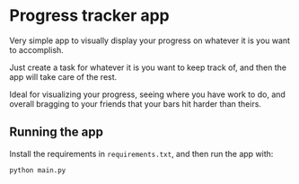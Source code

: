 # Progress tracker app

Very simple app to visually display your progress on whatever it is you want to
accomplish.

Just create a task for whatever it is you want to keep track of, and then the
app will take care of the rest.

Ideal for visualizing your progress, seeing where you have work to do, and
overall bragging to your friends that your bars hit harder than theirs.

## Running the app

Install the requirements in `requirements.txt`, and then run the app with:

```
python main.py
```
